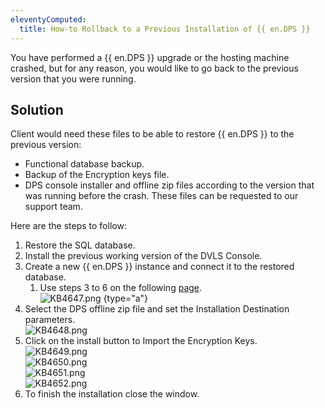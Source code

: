 ```yaml
---
eleventyComputed:
  title: How-to Rollback to a Previous Installation of {{ en.DPS }}
---
```

You have performed a {{ en.DPS }} upgrade or the hosting machine crashed, but for any reason, you would like to go back to the previous version that you were running.

## Solution

Client would need these files to be able to restore {{ en.DPS }} to the previous version:  

- Functional database backup.
- Backup of the Encryption keys file.
- DPS console installer and offline zip files according to the version that was running before the crash. These files can be requested to our support team.

Here are the steps to follow:

1. Restore the SQL database.
1. Install the previous working version of the DVLS Console.
1. Create a new {{ en.DPS }} instance and connect it to the restored database.
   1. Use steps 3 to 6 on the following [page](https://helpserver.devolutions.net/install_createrdmsinstance.html).  
      ![KB4647.png](/img/en/kb/KB4647.png)
      {type="a"}
1. Select the DPS offline zip file and set the Installation Destination parameters.  
   ![KB4648.png](/img/en/kb/KB4648.png)
1. Click on the install button to Import the Encryption Keys.  
   ![KB4649.png](/img/en/kb/KB4649.png)  
   ![KB4650.png](/img/en/kb/KB4650.png)  
   ![KB4651.png](/img/en/kb/KB4651.png)  
   ![KB4652.png](/img/en/kb/KB4652.png)  
1. To finish the installation close the window.